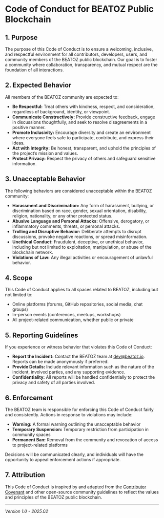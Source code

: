 # Code of Conduct for BEATOZ Public Blockchain

## 1. Purpose

The purpose of this Code of Conduct is to ensure a welcoming, inclusive, and respectful environment for all
contributors, developers, users, and community members of the BEATOZ public blockchain. Our goal is to foster a
community where collaboration, transparency, and mutual respect are the foundation of all interactions.

## 2. Expected Behavior

All members of the BEATOZ community are expected to:

- **Be Respectful:** Treat others with kindness, respect, and consideration, regardless of background, identity, or
  viewpoint.
- **Communicate Constructively:** Provide constructive feedback, engage in discussions thoughtfully, and seek to resolve
  disagreements in a positive manner.
- **Promote Inclusivity:** Encourage diversity and create an environment where everyone feels safe to participate,
  contribute, and express their ideas.
- **Act with Integrity:** Be honest, transparent, and uphold the principles of the project’s mission and values.
- **Protect Privacy:** Respect the privacy of others and safeguard sensitive information.

## 3. Unacceptable Behavior

The following behaviors are considered unacceptable within the BEATOZ community:

- **Harassment and Discrimination:** Any form of harassment, bullying, or discrimination based on race, gender, sexual
  orientation, disability, religion, nationality, or any other protected status.
- **Abusive Language and Personal Attacks:** Offensive, derogatory, or inflammatory comments, threats, or personal
  attacks.
- **Trolling and Disruptive Behavior:** Deliberate attempts to disrupt discussions, provoke negative reactions, or
  spread misinformation.
- **Unethical Conduct:** Fraudulent, deceptive, or unethical behavior, including but not limited to exploitation,
  manipulation, or abuse of the blockchain network.
- **Violations of Law:** Any illegal activities or encouragement of unlawful behavior.

## 4. Scope

This Code of Conduct applies to all spaces related to BEATOZ, including but not limited to:

- Online platforms (forums, GitHub repositories, social media, chat groups)
- In-person events (conferences, meetups, workshops)
- All project-related communication, whether public or private

## 5. Reporting Guidelines

If you experience or witness behavior that violates this Code of Conduct:

- **Report the Incident:** Contact the BEATOZ team at dev@beatoz.io. Reports can be made anonymously if preferred.
- **Provide Details:** Include relevant information such as the nature of the incident, involved parties, and any
  supporting evidence.
- **Confidentiality:** All reports will be handled confidentially to protect the privacy and safety of all parties
  involved.

## 6. Enforcement

The BEATOZ team is responsible for enforcing this Code of Conduct fairly and consistently. Actions in response to
violations may include:

- **Warning:** A formal warning outlining the unacceptable behavior
- **Temporary Suspension:** Temporary restriction from participation in community spaces
- **Permanent Ban:** Removal from the community and revocation of access to project-related platforms

Decisions will be communicated clearly, and individuals will have the opportunity to appeal enforcement actions if
appropriate.

## 7. Attribution

This Code of Conduct is inspired by and adapted from the [Contributor Covenant](https://www.contributor-covenant.org/)
and other open-source community guidelines to reflect the values and principles of the BEATOZ public blockchain.

---

*Version 1.0 - 2025.02*


